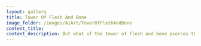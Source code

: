 ```yaml
---
layout: gallery
title: Tower Of Flesh And Bone
image_folder: /images/AiArt/TowerOfFleshAndBone
content_title:
content_description: But what of the tower of flesh and bone pierces the sky; the seemingly infinite behemoth of liminal space? We don't know. But i heard that if we find its heart, we get a wish. I wonder if that's true... 
---
```

